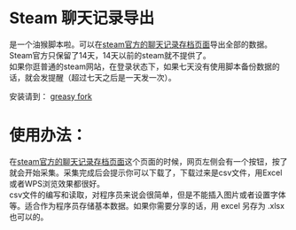 # Steam 聊天记录导出
是一个油猴脚本啦。可以在[steam官方的聊天记录存档页面](https://help.steampowered.com/zh-cn/accountdata/GetFriendMessagesLog)导出全部的数据。Steam官方只保留了14天，14天以前的steam就不提供了。    
如果你逛普通的steam网站，在登录状态下，如果七天没有使用脚本备份数据的话，就会发提醒（超过七天之后是一天发一次）。    

安装请到： [greasy fork](https://greasyfork.org/zh-CN/scripts/420714-steam-%E8%81%8A%E5%A4%A9%E8%AE%B0%E5%BD%95%E5%AF%BC%E5%87%BA)


# 使用办法：
在[steam官方的聊天记录存档页面](https://help.steampowered.com/zh-cn/accountdata/GetFriendMessagesLog)这个页面的时候，网页左侧会有一个按钮，按了就会开始采集。采集完成后会提示你可以下载了，下载过来是csv文件，用Excel或者WPS浏览效果都很好。   
csv文件的编写和读取，对程序员来说会很简单，但是不能插入图片或者设置字体等。适合作为程序员存储基本数据。如果你需要分享的话，用 excel 另存为 .xlsx 也可以的。    

